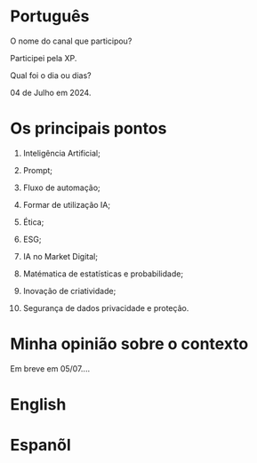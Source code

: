 
# Português 

O nome do canal que participou?

Participei pela XP.

Qual foi o dia ou dias?

04 de Julho em 2024.

# Os principais pontos

1. Inteligência  Artificial;

2. Prompt;

3. Fluxo de automação;

4. Formar de utilização  IA;

5. Ética;

6. ESG;

7. IA no Market Digital;

8. Matématica de estatísticas e probabilidade;

9. Inovação de criatividade;

10. Segurança de dados privacidade e proteção.


# Minha opinião sobre o contexto

Em breve em  05/07....

#  English 




# Espanõl
